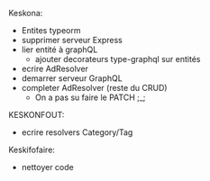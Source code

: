 Keskona:
- Entites typeorm
- supprimer serveur Express
- lier entité à graphQL
  - ajouter decorateurs type-graphql sur entités
- ecrire AdResolver
- demarrer serveur GraphQL
- completer AdResolver (reste du CRUD)
  - On a pas su faire le PATCH ;_;

KESKONFOUT:
- ecrire resolvers Category/Tag
 
Keskifofaire:
- nettoyer code
